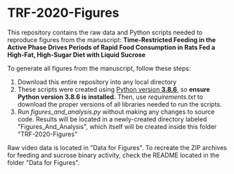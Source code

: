 # TRF-2020-Figures

This repository contains the raw data and Python scripts needed to reproduce figures from the manuscript: **Time-Restricted Feeding in the Active Phase Drives Periods of Rapid Food Consumption in Rats Fed a High-Fat, High-Sugar Diet with Liquid Sucrose**

To generate all figures from the manuscript, follow these steps:
1. Download this entire repository into any local directory
2. These scripts were created using [Python version **3.8.6**](https://www.python.org/downloads/release/python-386/), so **ensure Python version 3.8.6 is installed.** Then, use *requirements.txt* to download the proper versions of all libraries needed to run the scripts. 
3. Run *figures_and_analysis.py* without making any changes to source code. Results will be located in a newly-created directory labeled "Figures_And_Analysis", which itself will be created inside this folder "TRF-2020-Figures"

Raw video data is located in "Data for Figures". To recreate the ZIP archives for feeding and sucrose binary activity, check the README located in the folder "Data for Figures". 

